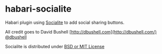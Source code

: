 habari-socialite
================

Habari plugin using [Socialite](https://github.com/dbushell/Socialite) to add social sharing buttons.

All credit goes to David Bushell [http://dbushell.com](http://dbushell.com/) [@dbushell](http://twitter.com/dbushell/)

Socialite is distributed under [BSD or MIT License](http://socialitejs.com/license.txt)
